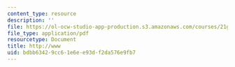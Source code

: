```yaml
---
content_type: resource
description: ''
file: https://ol-ocw-studio-app-production.s3.amazonaws.com/courses/21g-114-chinese-vi-streamlined-spring-2005/bdbb63429cc61e6ee93df2da576e9fb7_MIT21G_114S05_4_25j.pdf
file_type: application/pdf
resourcetype: Document
title: http://www
uid: bdbb6342-9cc6-1e6e-e93d-f2da576e9fb7
---
```

